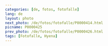 ```yaml
---
categories: [de, fotos, fotofalle]
lang: de
layout: photo
next_photo: /de/fotos/fotofalle/P0000414.html
picname: P0000425
prev_photo: /de/fotos/fotofalle/P0000426.html
tags: [Fotofalle, Hyena]
---
```

